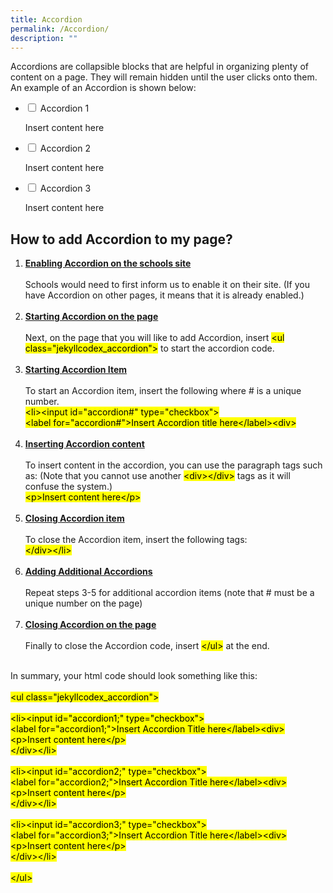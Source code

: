 ```yaml
---
title: Accordion
permalink: /Accordion/
description: ""
---
```

<p>Accordions are collapsible blocks that are helpful in organizing plenty of content on a page. They will remain hidden until the user clicks onto them.
<br>An example of an Accordion is shown below:</p>

<ul class="jekyllcodex_accordion">
<li><input id="accordion1;" type="checkbox">
<label for="accordion1;">Accordion 1</label><div>
<p>Insert content here</p>
</div></li>
<li><input id="accordion2;" type="checkbox">
<label for="accordion2;">Accordion 2</label><div>
<p>Insert content here</p>
</div></li>
<li><input id="accordion3;" type="checkbox">
<label for="accordion3;">Accordion 3</label><div>
<p>Insert content here</p>
</div></li>
</ul>

<div><h2>How to add Accordion to my page?</h2>
<ol>
<li><strong><u>Enabling Accordion on the schools site</strong></u><br><br>
Schools would need to first inform us to enable it on their site.  (If you have Accordion on other pages, it means that it is already enabled.)</li><br>

<li><strong><u>Starting Accordion on the page</strong></u><br><br>
Next, on the page that you will like to add Accordion, insert <mark>&#60;ul class&#61;"jekyllcodex_accordion"&#62;</mark> to start the accordion code.</li><br>

<li><strong><u>Starting Accordion Item</strong></u><br><br>
To start an Accordion item, insert the following where &#35; is a unique number.<br><mark>
&#60;li&#62;&#60;input id&#61;"accordion&#35;" type&#61;"checkbox"&#62;<br>
&#60;label for&#61;"accordion&#35;"&#62;Insert Accordion title here&#60;&#47;label&#62;&#60;div&#62;</mark></li><br>

<li><strong><u>Inserting Accordion content</strong></u><br><br>
To insert content in the accordion, you can use the paragraph tags such as: (Note that you cannot use another <mark>&#60;div&#62;&#60;&#47;div&#62;</mark> tags as it will confuse the system.)<br>
<mark>&#60;p&#62;Insert content here&#60;&#47;p&#62;</mark></li><br>

<li><strong><u>Closing Accordion item</strong></u><br><br>
To close the Accordion item, insert the following tags:<br>
<mark>&#60;&#47;div&#62;&#60;&#47;li&#62;</mark></li><br>

<li><strong><u>Adding Additional Accordions</strong></u><br><br>
Repeat steps 3-5 for additional accordion items (note that # must be a unique number on the page)</li><br>

<li><strong><u>Closing Accordion on the page</strong></u><br><br>
Finally to close the Accordion code, insert <mark>&#60;&#47;ul&#62;</mark> at the end.</li><br>
</ol></p>

<p>
In summary, your html code should look something like this:
<br><br><mark>
&#60;ul class&#61;"jekyllcodex_accordion"&#62;<br><br>
&#60;li&#62;&#60;input id&#61;"accordion1;" type&#61;"checkbox"&#62;<br>
&#60;label for&#61;"accordion1;"&#62;Insert Accordion Title here&#60;&#47;label&#62;&#60;div&#62;<br>
&#60;p&#62;Insert content here&#60;&#47;p&#62;<br>&#60;&#47;div&#62;&#60;&#47;li&#62;<br><br>
&#60;li&#62;&#60;input id&#61;"accordion2;" type&#61;"checkbox"&#62;<br>
&#60;label for&#61;"accordion2;"&#62;Insert Accordion Title here&#60;&#47;label&#62;&#60;div&#62;<br>
&#60;p&#62;Insert content here&#60;&#47;p&#62;<br>&#60;&#47;div&#62;&#60;&#47;li&#62;<br><br>
&#60;li&#62;&#60;input id&#61;"accordion3;" type&#61;"checkbox"&#62;<br>
&#60;label for&#61;"accordion3;"&#62;Insert Accordion Title here&#60;&#47;label&#62;&#60;div&#62;<br>
&#60;p&#62;Insert content here&#60;&#47;p&#62;<br>&#60;&#47;div&#62;&#60;&#47;li&#62;<br><br>
&#60;&#47;ul&#62;</mark>
</div>